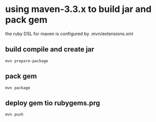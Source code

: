 # using maven-3.3.x to build jar and pack gem

the ruby DSL for maven is configured by .mvn/extensions.xml

## build compile and create jar

```
mvn prepare-package
```

## pack gem

```
mvn package
```

## deploy gem tio rubygems.prg

```
mvn push
```